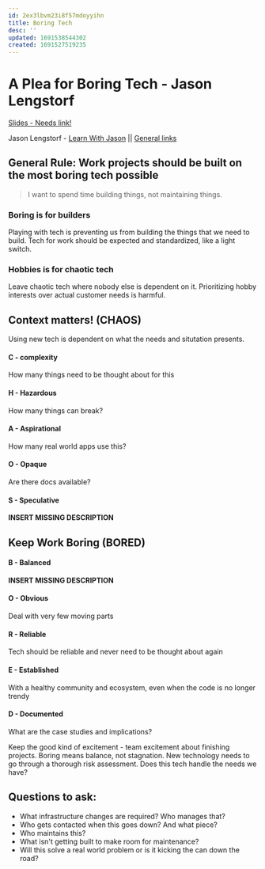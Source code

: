 ```yaml
---
id: 2ex3lbvm23i8f57mdoyyihn
title: Boring Tech
desc: ''
updated: 1691538544302
created: 1691527519235
---
```

# A Plea for Boring Tech - Jason Lengstorf
[Slides - Needs link!]()

Jason Lengstorf - [Learn With Jason](learnwithjason.dev) || [General links](jason.energy/links)

## General Rule: Work projects should be built on the most boring tech possible
> I want to spend time building things, not maintaining things.

### Boring is for builders
Playing with tech is preventing us from building the things that we need to build. Tech for work should be expected and standardized, like a light switch.

### Hobbies is for chaotic tech
Leave chaotic tech where nobody else is dependent on it. Prioritizing hobby interests over actual customer needs is harmful.

## Context matters! (CHAOS)
Using new tech is dependent on what the needs and situtation presents.

#### C - complexity
How many things need to be thought about for this
#### H - Hazardous
How many things can break?
#### A - Aspirational
How many real world apps use this?
#### O - Opaque
Are there docs available?
#### S - Speculative
**INSERT MISSING DESCRIPTION**



## Keep Work Boring (BORED)
#### B - Balanced 
**INSERT MISSING DESCRIPTION**
#### O - Obvious 
Deal with very few moving parts
#### R - Reliable 
Tech should be reliable and never need to be thought about again
#### E - Established 
With a healthy community and ecosystem, even when the code is no longer trendy
#### D - Documented 
What are the case studies and implications? 

Keep the good kind of excitement - team excitement about finishing projects.
Boring means balance, not stagnation. New technology needs to go through a thorough risk assessment. Does this tech handle the needs we have?

## Questions to ask:
* What infrastructure changes are required? Who manages that?
* Who gets contacted when this goes down? And what piece?
* Who maintains this?
* What isn't getting built to make room for maintenance?
* Will this solve a real world problem or is it kicking the can down the road?

